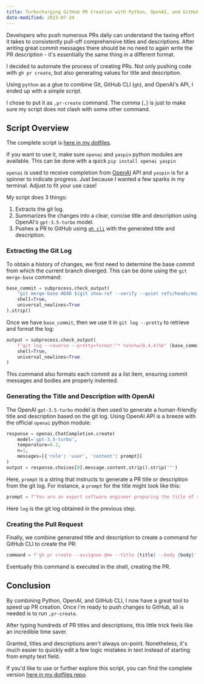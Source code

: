 ```yaml
---
title: Turbocharging GitHub PR Creation with Python, OpenAI, and GitHub CLI
date-modified: 2023-07-24
---
```


Developers who push numerous PRs daily can understand the taxing effort it
takes to consistently pull-off comprehensive titles and descriptions. After
writing great commit messages there should be no need to again write the PR
description - it's essentially the same thing in a different format.

I decided to automate the process of creating PRs. Not only pushing code with
`gh pr create`, but also generating values for title and description.

Using `python` as a glue to combine Git, GitHub CLI (`gh`), and OpenAI's API, I
ended up with a simple script.

I chose to put it as `,pr-create` command. The comma (`,`) is just to make sure
my script does not clash with some other command.

## Script Overview

The complete script is [here in my dotfiles](https://github.com/argshook/dotfiles/blob/master/.argsdotfiles/bin/%2Cpr-create).

If you want to use it, make sure `openai` and `yaspin` python modules are
available. This can be done with a quick `pip install openai yaspin`

`openai` is used to receive completion from [OpenAI](https://openai.com/) API
and `yaspin` is for a spinner to indicate progress. Just because I wanted a few
sparks in my terminal. Adjust to fit your use case!

My script does 3 things:

1. Extracts the git log.
1. Summarizes the changes into a clear, concise title and description using
   OpenAI's `gpt-3.5-turbo` model.
1. Pushes a PR to GitHub using [`gh cli`](https://cli.github.com/) with the
   generated title and description.

### Extracting the Git Log

To obtain a history of changes, we first need to determine the base commit from
which the current branch diverged. This can be done using the `git merge-base`
command:

```python
base_commit = subprocess.check_output(
    "git merge-base HEAD $(git show-ref --verify --quiet refs/heads/main && echo 'main' || echo 'master')",
    shell=True,
    universal_newlines=True
).strip()
```

Once we have `base_commit`, then we use it in `git log --pretty` to retrieve and format the log:

```python
output = subprocess.check_output(
    f'git log --reverse --pretty=format:"* %s%n%w(0,4,4)%b" {base_commit}..HEAD',
    shell=True,
    universal_newlines=True
)
```

This command also formats each commit as a list item, ensuring commit messages
and bodies are properly indented.

### Generating the Title and Description with OpenAI

The OpenAI `gpt-3.5-turbo` model is then used to generate a human-friendly
title and description based on the git log. Using OpenAI API is a breeze with
the official `openai` python module:

```python
response = openai.ChatCompletion.create(
    model='gpt-3.5-turbo',
    temperature=0.2,
    n=1,
    messages=[{'role': 'user', 'content': prompt}]
)
output = response.choices[0].message.content.strip().strip('"')
```

Here, `prompt` is a string that instructs to generate a PR title or description
from the git log. For instance, a `prompt` for the title might look like this:

```python
prompt = f"You are an expert software engineer preparing the title of a PR. Summarize key changes into a short (max 100 chars) PR title from git log:\n\n{log}"
```

Here `log` is the git log obtained in the previous step.

### Creating the Pull Request

Finally, we combine generated title and description to create a command for
GitHub CLI to create the PR:

```python
command = f'gh pr create --assignee @me --title {title} --body {body}'
```

Eventually this command is executed in the shell, creating the PR.

## Conclusion

By combining Python, OpenAI, and GitHub CLI, I now have a great tool to speed up PR creation. Once i'm ready to push changes to GitHub, all is needed is to run `,pr-create`.

After typing hundreds of PR titles and descriptions, this little trick feels like an incredible time saver.

Granted, titles and descriptions aren't always on-point. Nonetheless, it's much easier to quickly edit a few logic mistakes in text instead of starting from empty text field. 

If you'd like to use or further explore this script, you can find the complete
version [here in my dotfiles repo](https://github.com/argshook/dotfiles/blob/master/.argsdotfiles/bin/%2Cpr-create).
